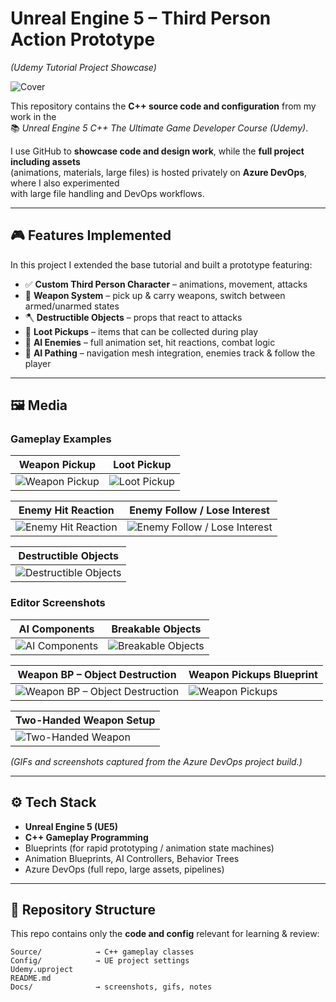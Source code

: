 # Unreal Engine 5 – Third Person Action Prototype  
*(Udemy Tutorial Project Showcase)*

![Cover](Docs/Cover.png)

This repository contains the **C++ source code and configuration** from my work in the  
📚 *Unreal Engine 5 C++ The Ultimate Game Developer Course (Udemy)*.

I use GitHub to **showcase code and design work**, while the **full project including assets**  
(animations, materials, large files) is hosted privately on **Azure DevOps**, where I also experimented  
with large file handling and DevOps workflows.

---

## 🎮 Features Implemented
In this project I extended the base tutorial and built a prototype featuring:

- ✅ **Custom Third Person Character** – animations, movement, attacks  
- 🔄 **Weapon System** – pick up & carry weapons, switch between armed/unarmed states  
- 🪓 **Destructible Objects** – props that react to attacks  
- 🎁 **Loot Pickups** – items that can be collected during play  
- 🤖 **AI Enemies** – full animation set, hit reactions, combat logic  
- 🧭 **AI Pathing** – navigation mesh integration, enemies track & follow the player

---

## 🖼️ Media

### Gameplay Examples

<!-- Variante A: sauberes 2-Spalten-Grid per Markdown-Tabelle -->
| Weapon Pickup | Loot Pickup |
|---|---|
| ![Weapon Pickup](Docs/WeaponPickup.gif) | ![Loot Pickup](Docs/LootPickup.gif) |

| Enemy Hit Reaction | Enemy Follow / Lose Interest |
|---|---|
| ![Enemy Hit Reaction](Docs/EnemyAttackOnDamage.gif) | ![Enemy Follow / Lose Interest](Docs/EnemyFollowLoseInterest.gif) |

| Destructible Objects |
|---|
| ![Destructible Objects](Docs/DestructibleObjects.gif) |


### Editor Screenshots

| AI Components | Breakable Objects |
|---|---|
| ![AI Components](Docs/AIComponents.png) | ![Breakable Objects](Docs/BreakableObjects.png) |

| Weapon BP – Object Destruction | Weapon Pickups Blueprint |
|---|---|
| ![Weapon BP – Object Destruction](Docs/WeaponBP_ObjectDestruction.png) | ![Weapon Pickups](Docs/WeaponPickups.png) |

| Two-Handed Weapon Setup |
|---|
| ![Two-Handed Weapon](Docs/TwoHandedWeapon.png) |

*(GIFs and screenshots captured from the Azure DevOps project build.)*

---

## ⚙️ Tech Stack
- **Unreal Engine 5 (UE5)**  
- **C++ Gameplay Programming**  
- Blueprints (for rapid prototyping / animation state machines)  
- Animation Blueprints, AI Controllers, Behavior Trees  
- Azure DevOps (full repo, large assets, pipelines)

---

## 📂 Repository Structure
This repo contains only the **code and config** relevant for learning & review:

```text
Source/            → C++ gameplay classes
Config/            → UE project settings
Udemy.uproject
README.md
Docs/              → screenshots, gifs, notes
